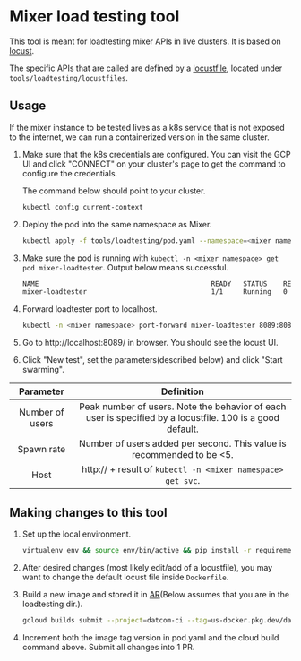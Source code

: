 # Mixer load testing tool

This tool is meant for loadtesting mixer APIs in live clusters. It is based on [locust](https://docs.locust.io/en/stable/).

The specific APIs that are called are defined by a [locustfile](https://docs.locust.io/en/stable/writing-a-locustfile.html), located under `tools/loadtesting/locustfiles`. 

## Usage

If the mixer instance to be tested lives as a k8s service that is not exposed to the internet, we can run a containerized version in the same cluster.

1.  Make sure that the k8s credentials are configured. You can visit the GCP UI and click "CONNECT" on your cluster's page to get the command to configure the credentials.

    The command below should point to your cluster.
    ```sh
    kubectl config current-context
    ```

2.  Deploy the pod into the same namespace as Mixer.

    ```sh
    kubectl apply -f tools/loadtesting/pod.yaml --namespace=<mixer namespace>
    ```

3.  Make sure the pod is running with `kubectl -n <mixer namespace> get pod mixer-loadtester`. Output below means successful.

    ```sh
    NAME                                           READY   STATUS    RESTARTS      AGE
    mixer-loadtester                               1/1     Running   0             0m
    ```

4.  Forward loadtester port to localhost.

    ```sh
    kubectl -n <mixer namespace> port-forward mixer-loadtester 8089:8089
    ```

5.  Go to http://localhost:8089/ in browser. You should see the locust UI.

6.  Click "New test", set the parameters(described below) and click "Start swarming".

| Parameter | Definition |
| :---: | :---: | 
| Number of users  | Peak number of users. Note the behavior of each user is specified by a locustfile. 100 is a good default. |
| Spawn rate  | Number of users added per second. This value is recommended to be <5. |
| Host  | http:// + result of `kubectl -n <mixer namespace> get svc`. | 

## Making changes to this tool

1.  Set up the local environment.

    ```sh
    virtualenv env && source env/bin/active && pip install -r requirements.txt
    ```

2.  After desired changes (most likely edit/add of a locustfile), you may want to change the default locust file inside `Dockerfile`.

3.  Build a new image and stored it in [AR](https://cloud.google.com/artifact-registry/docs)(Below assumes that you are in the loadtesting dir.).

    ```sh
    gcloud builds submit --project=datcom-ci --tag=us-docker.pkg.dev/datcom-ci/mixer/loadtester:v2
    ```

4.  Increment both the image tag version in pod.yaml and the cloud build command above. Submit all changes into 1 PR.
